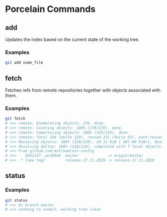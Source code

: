 # Porcelain Commands

## add

Updates the index based on the current state of the working tree.

### Examples

```bash
git add some_file
```

## fetch

Fetches refs from remote repositories together with objects associated
with them.

### Examples

```bash
git fetch
# >>> remote: Enumerating objects: 278, done.
# >>> remote: Counting objects: 100% (278/278), done.
# >>> remote: Compressing objects: 100% (143/143), done.
# >>> remote: Total 258 (delta 120), reused 231 (delta 93), pack-reused 0
# >>> Receiving objects: 100% (258/258), 28.11 KiB | 487.00 KiB/s, done.
# >>> Resolving deltas: 100% (120/120), completed with 7 local objects.
# >>> From github.com:mstream/nix-config
# >>>    bd31137..ac394e6  master             -> origin/master
# >>>  * [new tag]         release-17.11.2020 -> release-17.11.2020
```

## status

### Examples

```bash
git status
# >>> On branch master
# >>> nothing to commit, working tree clean
```

